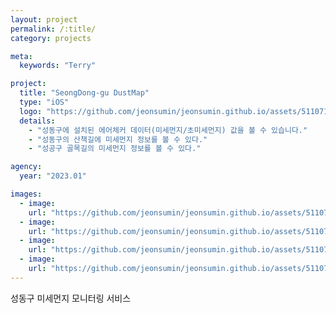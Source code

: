 ```yaml
---
layout: project
permalink: /:title/
category: projects

meta:
  keywords: "Terry"

project:
  title: "SeongDong-gu DustMap"
  type: "iOS"
  logo: "https://github.com/jeonsumin/jeonsumin.github.io/assets/51107183/5bdb9873-36ac-4057-adec-791b2b4f6ce8"
  details:
    - "성동구에 설치된 에어체커 데이터(미세먼지/초미세먼지) 값을 볼 수 있습니다."
    - "성동구의 산책길에 미세먼지 정보를 볼 수 있다."
    - "성공구 골목길의 미세먼지 정보를 볼 수 있다."

agency:
  year: "2023.01"

images:
  - image:
    url: "https://github.com/jeonsumin/jeonsumin.github.io/assets/51107183/0ee167e6-fdaf-46d2-b0a7-def26dd87f05"
  - image:
    url: "https://github.com/jeonsumin/jeonsumin.github.io/assets/51107183/ed06945d-b4ee-471f-8e34-214f8ed93016"
  - image:
    url: "https://github.com/jeonsumin/jeonsumin.github.io/assets/51107183/3032f368-6f86-4f86-a3dc-dba94c50a1c9"
  - image:
    url: "https://github.com/jeonsumin/jeonsumin.github.io/assets/51107183/9fa3395b-fce9-4c45-b92d-6553cba84e11"
---
```

<p>성동구 미세먼지 모니터링 서비스</p>
